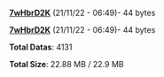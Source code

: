 [**7wHbrD2K**](/data/7wHbrD2K.txt) (21/11/22 - 06:49)- 44 bytes

[**7wHbrD2K**](/data/7wHbrD2K.txt) (21/11/22 - 06:49)- 44 bytes

**Total Datas**: 4131

**Total Size**: 22.88 MB / 22.9 MB